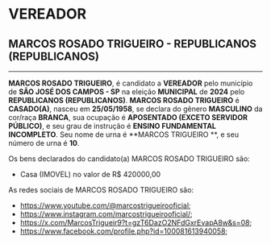 # VEREADOR
## MARCOS ROSADO TRIGUEIRO - REPUBLICANOS (REPUBLICANOS)
---
**MARCOS ROSADO TRIGUEIRO**, é candidato a **VEREADOR** pelo município de **SÃO JOSÉ DOS CAMPOS - SP** na eleição **MUNICIPAL** de **2024** pelo **REPUBLICANOS (REPUBLICANOS)**.
**MARCOS ROSADO TRIGUEIRO** é **CASADO(A)**, nasceu em **25/05/1958**, se declara do gênero **MASCULINO** da cor/raça **BRANCA**, sua ocupação é **APOSENTADO (EXCETO SERVIDOR PÚBLICO)**, e seu grau de instrução é **ENSINO FUNDAMENTAL INCOMPLETO**.
Seu nome de urna é **MARCOS TRIGUEIRO **, e seu número de urna é **10**.

Os bens declarados do candidato(a) MARCOS ROSADO TRIGUEIRO são: 
- Casa (IMOVEL) no valor de R$ 420000,00

As redes sociais de MARCOS ROSADO TRIGUEIRO são:
- https://www.youtube.com/@marcostrigueirooficial;
- https://www.instagram.com/marcostrigueirooficial/;
- https://x.com/MarcosTrigueir9?t=gzT6DazO2NFdGxrEvapA8w&s=08;
- https://www.facebook.com/profile.php?id=100081613940058;